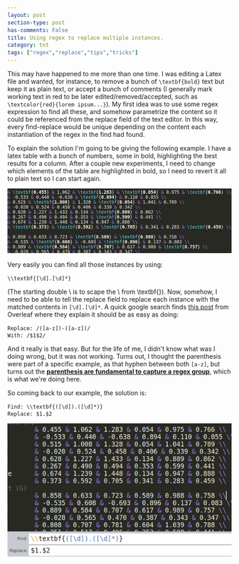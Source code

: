 ```yaml
---
layout: post
section-type: post
has-comments: False
title: Using regex to replace multiple instances.
category: tnt
tags: ["regex","replace","tips","tricks"]
---
```


This may have happened to me more than one time. I was editing a Latex file and wanted, for instance, to remove a bunch of `\textbf{bold}` text but keep it as plain text, or accept a bunch of comments (I generally mark working text in red to be later edited/removed/accepted, such as `\textcolor{red}{lorem ipsum...}`). My first idea was to use some regex expression to find all these, and somehow parametrize the content so it could be referenced from the replace field of the text editor. In this way, every find-replace would be unique depending on the content each instantiation of the regex in the find had found.

To explain the solution I'm going to be giving the following example. I have a latex table with a bunch of numbers, some in bold, highlighting the best results for a column. After a couple new experiments, I need to change which elements of the table are highlighted in bold, so I need to revert it all to plain text so I can start again.

![Screenshot of a text editor showing a bunch of decimal numbers separated by the ampersand symbol. Some numbers are in bold latex format, for instance \textbf{3.258}](/assets/img/tnt/latex_regex.png)

Very easily you can find all those instances by using:

```
\\textbf{[\d].[\d]*}
```

(The starting double \\ is to scape the \ from \textbf{}). Now, somehow, I need to be able to tell the replace field to replace each instance with the matched contents in `[\d].[\d]*`. A quick google search finds [this post](https://www.overleaf.com/learn/how-to/Can_I_use_regular_expressions_for_%22replace_with%22%3F) from Overleaf where they explain it should be as easy as doing:

```
Replace: /([a-z])-([a-z])/
With: /$1$2/
```

And it really is that easy. But for the life of me, I didn't know what was I doing wrong, but it was not working. Turns out, I thought the parenthesis were part of a specific example, as that hyphen between both `[a-z]`, but turns out the **[parenthesis are fundamental to capture a regex group](https://www.regular-expressions.info/refcapture.html)**, which is what we're doing here.

So coming back to our example, the solution is:

```
Find: \\textbf{([\d]).([\d]*)}
Replace: $1.$2 
```
![Screenshot of a text editor showing a bunch of decimal numbers separated by the ampersand symbol. Now all numbers appear in plain text](/assets/img/tnt/latex_regex2.png)